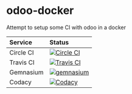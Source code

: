 # odoo-docker
Attempt to setup some CI with odoo in a docker

Service|Status
:------|:----
Circle CI|[![Circle CI](https://circleci.com/gh/foutoucour/odoo-docker.svg?style=shield)](https://circleci.com/gh/foutoucour/odoo-docker/)
Travis CI|[![Travis CI](https://travis-ci.org/foutoucour/odoo-docker.svg?branch=master)](https://travis-ci.org/foutoucour/odoo-docker)
Gemnasium|[![gemnasium](https://gemnasium.com/badges/github.com/foutoucour/odoo-docker.svg)](https://gemnasium.com/github.com/foutoucour/odoo-docker)
Codacy|[![Codacy](https://api.codacy.com/project/badge/Grade/622900ecb5484e5796a562f5e82c263d)](https://www.codacy.com/app/kender-jr/odoo-docker?utm_source=github.com&amp;utm_medium=referral&amp;utm_content=foutoucour/odoo-docker&amp;utm_campaign=Badge_Grade)
